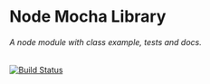 # Node Mocha Library

###### A node module with class example, tests and docs.

[![Build Status](https://travis-ci.org/OR13/NML.svg?branch=master)](https://travis-ci.org/OR13/NML)